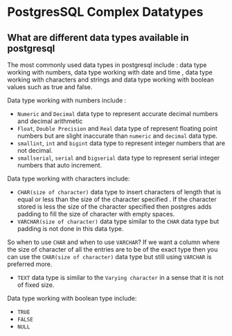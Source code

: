 # PostgresSQL Complex Datatypes


## What are different data types available in postgresql
The most commonly used data types in postgresql include : data type working with numbers, data type working with date and time , data type working with characters and strings and data type working with boolean values such as true and false.

Data type working with numbers include :
- `Numeric` and `Decimal` data type to represent accurate decimal numbers and decimal arithmetic
- `Float`, `Double Precision` and `Real` data type of represent floating point numbers but are slight inaccurate than `numeric` and `decimal` data type.
- `smallint`, `int` and `bigint` data type to represent integer numbers that are not decimal.
- `smallserial`, `serial` and `bigserial` data type to represent serial integer numbers that auto increment.

Data type working with characters include: 
- `CHAR(size of character)` data type to insert characters of length that is equal or less than the size of the character specified
. If the character stored is less the size of the character specified then postgres adds padding to fill the size of character with empty spaces.
- `VARCHAR(size of character)` data type similar to the `CHAR` data type but padding is not done in this data type. 

So when to use `CHAR` and when to use `VARCHAR`? 
If we want a column where the size of character of all the entries are to be of the exact type then you can use the `CHAR(size of character)` data type but still using `VARCHAR` is preferred more. 

- `TEXT` data type is similar to the `Varying character` in a sense that it is not of fixed size. 

Data type working with boolean type include:
- `TRUE`
- `FALSE`
- `NULL`


